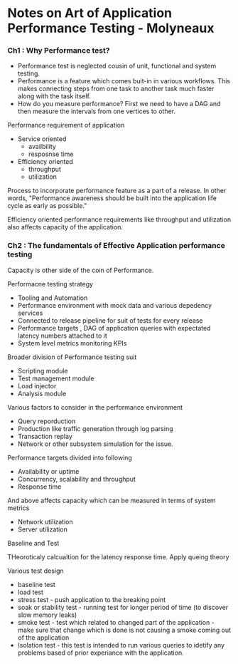 # Notes on Art of Application Performance Testing - Molyneaux







### Ch1 : Why Performance test?

- Performance test is neglected cousin of unit, functional and system testing.
- Performance is a feature which comes buit-in in various workflows. This makes connecting steps from one task to another task much faster along with the task itself. 
- How do you measure performance? First we need to have a DAG and then measure the intervals from one vertices to other.



Performance requirement of application

- Service oriented 
  - availbility 
  - resposnse time
- Efficiency oriented 
  - throughput 
  - utilization



Process to incorporate performance feature as a part of a release. In other words, "Performance awareness should be built into the application life cycle as early as possible."

Efficiency oriented performance requirements like throughput and utilization also affects capacity of the application.





### Ch2 : The fundamentals of Effective Application performance testing



Capacity is other side of the coin of Performance.



Performacne testing strategy 

- Tooling and Automation
- Performance environment  with mock data and various depedency services 
- Connected to release pipeline for suit of tests for every release 
- Performance targets , DAG of application queries with expectated latency numbers attached to it
- System level metrics monitoring KPIs



Broader division of Performance testing suit

- Scripting module 
- Test management module 
- Load injector
- Analysis module



Various factors to consider in the performance environment 

- Query reporduction 
- Production like traffic generation through log parsing 
- Transaction replay
- Network or other subsystem simulation for the issue.



Performance targets divided into following

- Availability or uptime
- Concurrency, scalability and throughput 
- Response time

And above affects capacity which can be measured in terms of system metrics 

- Network utilization 
- Server utilization 



Baseline and Test

THeoroticaly calcualtion for the latency response time. Apply queing theory 



Various test design

- baseline test
- load test
- stress test - push application to the breaking point 
- soak or stability test - running test for longer period of time (to discover slow memory leaks)
- smoke test - test which related to changed part of the application - make sure that change which is done is not causing a smoke coming out of the application 
- Isolation test - this test is intended to run various queries to idetify any problems based of prior experiance with the application.





